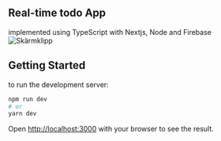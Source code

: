 ## Real-time todo App
implemented using TypeScript with Nextjs, Node and Firebase
![Skärmklipp](https://user-images.githubusercontent.com/77113737/147872714-18b04949-99d6-4f2c-8d8d-1dade2ddbea6.JPG)



## Getting Started

to run the development server:

```bash
npm run dev
# or
yarn dev
```

Open [http://localhost:3000](http://localhost:3000) with your browser to see the result.
